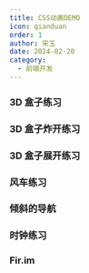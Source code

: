 ```yaml
---
title: CSS动画DEMO
icon: qianduan
order: 1
author: 宋玉
date: 2024-02-20
category:
  - 前端开发
---
```


### 3D 盒子练习

<ThreeDBox />

### 3D 盒子炸开练习

<BlowBox />

### 3D 盒子展开练习

<ExpandBox />

### 风车练习

<Windmill />

### 倾斜的导航

<TiltNavigation />

### 时钟练习

<Clock />

### Fir.im

<FirIm />
